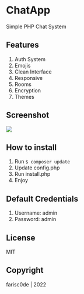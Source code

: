 # ChatApp

Simple PHP Chat System

## Features

1. Auth System
2. Emojis
3. Clean Interface
4. Responsive
5. Rooms
6. Encryption
7. Themes

## Screenshot

![](https://i.imgur.com/Bz2ZEvU.png)

## How to install

1. Run `$ composer update `
2. Update config.php
3. Run install.php
4. Enjoy

## Default Credentials

1. Username: admin
2. Password: admin

## License

MIT

## Copyright

farisc0de | 2022
